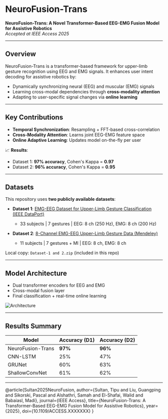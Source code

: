 # NeuroFusion-Trans

**NeuroFusion-Trans: A Novel Transformer-Based EEG-EMG Fusion Model for Assistive Robotics**  
*Accepted at IEEE Access 2025*  

---

##  Overview

NeuroFusion-Trans is a transformer-based framework for upper-limb gesture recognition using EEG and EMG signals. It enhances user intent decoding for assistive robotics by:

- Dynamically synchronizing neural (EEG) and muscular (EMG) signals  
- Learning cross-modal dependencies through **cross-modality attention**  
- Adapting to user-specific signal changes via **online learning**

---

## Key Contributions

- **Temporal Synchronization**: Resampling + FFT-based cross-correlation  
- **Cross-Modality Attention**: Learns joint EEG-EMG feature space  
- **Online Adaptive Learning**: Updates model on-the-fly per user  

📈 **Results**:  
- Dataset 1: **97% accuracy**, Cohen's Kappa = **0.97**  
- Dataset 2: **96% accuracy**, Cohen's Kappa = **0.95**

---

## Datasets

This repository uses **two publicly available datasets**:

- **Dataset 1**: [EMG-EEG Dataset for Upper-Limb Gesture Classification (IEEE DataPort)](https://ieee-dataport.org/documents/emg-eeg-dataset-upper-limb-gesture-classification)  
  - 33 subjects | 7 gestures | EEG: 8 ch (250 Hz), EMG: 8 ch (200 Hz)  

- **Dataset 2**: [8-Channel EMG-EEG Upper-Limb Gesture Data (Mendeley)](https://data.mendeley.com/datasets/m6t78vngbt/1)  
  - 11 subjects | 7 gestures + MI | EEG: 8 ch, EMG: 8 ch

 Local copy: `Dataset-1 and 2.zip` (included in this repo)

---

## Model Architecture

- Dual transformer encoders for EEG and EMG  
- Cross-modal fusion layer  
- Final classification + real-time online learning

![Architecture](./assets/trans.png)

---

## Results Summary

| Model              | Accuracy (D1) | Accuracy (D2) |
|-------------------|---------------|---------------|
| NeuroFusion-Trans | **97%**       | **96%**       |
| CNN-LSTM          | 25%           | 47%           |
| GRUNet            | 60%           | 63%           |
| ShallowConvNet    | 61%           | 62%           |

---


@article{Sultan2025NeuroFusion,
  author={Sultan, Tipu and Liu, Guangping and Sikorski, Pascal and Alshathri, Samah and El-Shafai, Walid and Babaiasl, Madi},
  journal={IEEE Access}, 
  title={NeuroFusion-Trans: A Transformer-Based EEG-EMG Fusion Model for Assistive Robotics}, 
  year={2025},
  doi={10.1109/ACCESS.XXXXXXX}
}


